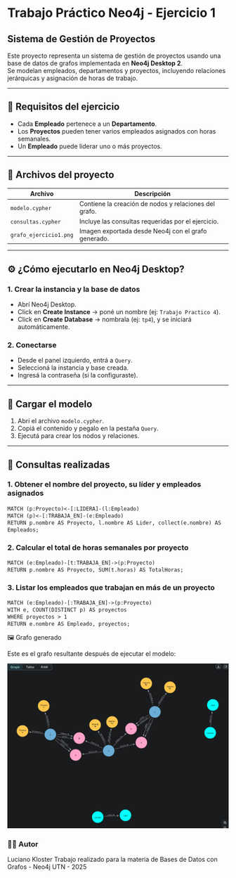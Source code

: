 # Trabajo Práctico Neo4j - Ejercicio 1  
## Sistema de Gestión de Proyectos

Este proyecto representa un sistema de gestión de proyectos usando una base de datos de grafos implementada en **Neo4j Desktop 2**.  
Se modelan empleados, departamentos y proyectos, incluyendo relaciones jerárquicas y asignación de horas de trabajo.

---

## 📌 Requisitos del ejercicio

- Cada **Empleado** pertenece a un **Departamento**.
- Los **Proyectos** pueden tener varios empleados asignados con horas semanales.
- Un **Empleado** puede liderar uno o más proyectos.

---

## 📂 Archivos del proyecto

| Archivo              | Descripción                                                  |
|----------------------|--------------------------------------------------------------|
| `modelo.cypher`      | Contiene la creación de nodos y relaciones del grafo.        |
| `consultas.cypher`   | Incluye las consultas requeridas por el ejercicio.           |
| `grafo_ejercicio1.png`| Imagen exportada desde Neo4j con el grafo generado.         |

---

## ⚙️ ¿Cómo ejecutarlo en Neo4j Desktop?

### 1. Crear la instancia y la base de datos
- Abrí Neo4j Desktop.
- Click en **Create Instance** → poné un nombre (ej: `Trabajo Practico 4`).
- Click en **Create Database** → nombrala (ej: `tp4`), y se iniciará automáticamente.

### 2. Conectarse
- Desde el panel izquierdo, entrá a `Query`.
- Seleccioná la instancia y base creada.
- Ingresá la contraseña (si la configuraste).

---

## 🚀 Cargar el modelo

1. Abrí el archivo `modelo.cypher`.
2. Copiá el contenido y pegalo en la pestaña `Query`.
3. Ejecutá para crear los nodos y relaciones.

---

## 🧪 Consultas realizadas

### 1. Obtener el nombre del proyecto, su líder y empleados asignados

```cypher
MATCH (p:Proyecto)<-[:LIDERA]-(l:Empleado)
MATCH (p)<-[:TRABAJA_EN]-(e:Empleado)
RETURN p.nombre AS Proyecto, l.nombre AS Lider, collect(e.nombre) AS Empleados;

```
### 2. Calcular el total de horas semanales por proyecto
```cypher
MATCH (e:Empleado)-[t:TRABAJA_EN]->(p:Proyecto)
RETURN p.nombre AS Proyecto, SUM(t.horas) AS TotalHoras;
```

### 3. Listar los empleados que trabajan en más de un proyecto
```cypher
MATCH (e:Empleado)-[:TRABAJA_EN]->(p:Proyecto)
WITH e, COUNT(DISTINCT p) AS proyectos
WHERE proyectos > 1
RETURN e.nombre AS Empleado, proyectos;
```
🖼️ Grafo generado

Este es el grafo resultante después de ejecutar el modelo:
<div align="center">
  <img src="grafo.png" alt="Grafo generado" width="800"/>
</div>

### 👨‍💻 Autor
Luciano Kloster
Trabajo realizado para la materia de Bases de Datos con Grafos - Neo4j
UTN - 2025

